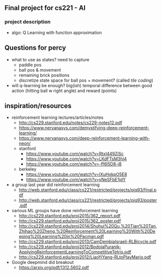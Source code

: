 ## Final project for cs221 - AI

### project description
* algo: Q Learning with function approximation


## Questions for percy

* what to use as states? need to capture 
  * paddle pos
  * ball pos & movement
  * remaining brick positions
  * discretize state space for ball pos + movement? (called *tile coding*)
* will q-learning be enough? big(ish) temporal difference between good action (hitting ball w right angle) and reward (points)



## inspiration/resources
* reinforcement learning lectures/articles/notes
  * http://cs229.stanford.edu/notes/cs229-notes12.pdf
  * https://www.nervanasys.com/demystifying-deep-reinforcement-learning/
  * https://www.nervanasys.com/deep-reinforcement-learning-with-neon/
  * stanford
    * https://www.youtube.com/watch?v=RtxI449ZjSc
    * https://www.youtube.com/watch?v=LKdFTsM3hl4
    * https://www.youtube.com/watch?v=-ff6l5D8-j8
  * berkeley
    * https://www.youtube.com/watch?v=IXuHxkpO5E8
    * https://www.youtube.com/watch?v=yNeSFbE1jdY
* a group last year did reinforcement learning
  * http://web.stanford.edu/class/cs221/restricted/projects/piq93/final.pdf
  * http://web.stanford.edu/class/cs221/restricted/projects/piq93/poster.pdf
* various ML groups have done reinforcement learning
  * http://cs229.stanford.edu/proj2015/362_report.pdf
  * http://cs229.stanford.edu/proj2015/362_poster.pdf
  * http://cs229.stanford.edu/proj2014/Shuhui%20Qu,%20Tian%20Tan,Zhihao%20Zheng,%20Reinforcement%20Learning%20With%20Deeping%20Learning%20in%20Pacman.pdf
  * http://cs229.stanford.edu/proj2013/CamDembiaIsraeli-RLBicycle.pdf
  * http://cs229.stanford.edu/proj2012/BodoiaPuranik-ApplyingReinforcementLearningToCompetitiveTetris.pdf
  * http://cs229.stanford.edu/proj2012/LiaoYiYang-RLtoPlayMario.pdf
* Google deepmind did breakout
  * https://arxiv.org/pdf/1312.5602.pdf

